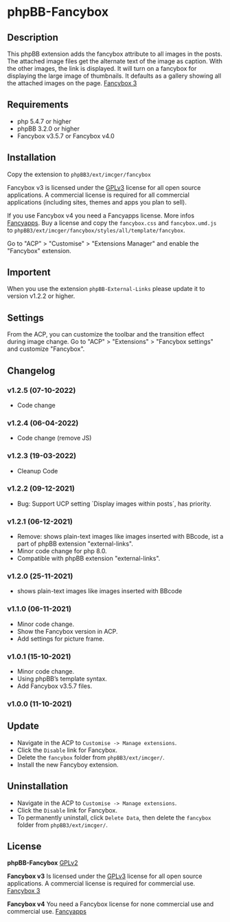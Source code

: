 # phpBB-Fancybox

## Description

This phpBB extension adds the fancybox attribute to all images in the posts. 
The attached image files get the alternate text of the image as caption. With the other images, the link is displayed.
It will turn on a fancybox for displaying the large image of thumbnails.  It defaults as a gallery showing all the attached images on the page. [Fancybox 3](https://fancyapps.com/fancybox)  

## Requirements
- php 5.4.7 or higher
- phpBB 3.2.0 or higher
- Fancybox v3.5.7 or Fancybox v4.0

## Installation

Copy the extension to `phpBB3/ext/imcger/fancybox`

Fancybox v3 is licensed under the [GPLv3](https://www.gnu.org/licenses/gpl-3.0.en.html) license for all open source applications.
A commercial license is required for all commercial applications (including sites, themes and apps you plan to sell).

If you use Fancybox v4 you need a Fancyapps license. More infos [Fancyapps](https://fancyapps.com).
Buy a license and  copy the `fancybox.css` and `fancybox.umd.js` to `phpBB3/ext/imcger/fancybox/styles/all/template/fancybox`.

Go to "ACP" > "Customise" > "Extensions Manager" and enable the "Fancybox" extension.

## Importent

When you use the extension `phpBB-External-Links` please update it to version v1.2.2 or higher.

## Settings

From the ACP, you can customize the toolbar and the transition effect during image change.
Go to "ACP" > "Extensions" > "Fancybox settings" and customize "Fancybox".

## Changelog

### v1.2.5 (07-10-2022)
- Code change

### v1.2.4 (06-04-2022)
- Code change (remove JS)

### v1.2.3 (19-03-2022)
- Cleanup Code

### v1.2.2 (09-12-2021)
- Bug: Support UCP setting `Display images within posts´, has priority.

### v1.2.1 (06-12-2021)
- Remove: shows plain-text images like images inserted with BBcode, ist a part of phpBB extension "external-links".
- Minor code change for php 8.0.
- Compatible with  phpBB extension "external-links".

### v1.2.0 (25-11-2021)
- shows plain-text images like images inserted with BBcode

### v1.1.0 (06-11-2021)
- Minor code change.
- Show the Fancybox version in ACP.
- Add settings for picture frame.

### v1.0.1 (15-10-2021)
- Minor code change.
- Using phpBB’s template syntax.
- Add Fancybox v3.5.7 files.

### v1.0.0 (11-10-2021)

## Update
- Navigate in the ACP to `Customise -> Manage extensions`.
- Click the `Disable` link for Fancybox.
- Delete the `fancybox` folder from `phpBB3/ext/imcger/`.
- Install the new Fancyboy extension.
 
## Uninstallation
- Navigate in the ACP to `Customise -> Manage extensions`.
- Click the `Disable` link for Fancybox.
- To permanently uninstall, click `Delete Data`, then delete the `fancybox` folder from `phpBB3/ext/imcger/`.

## License
**phpBB-Fancybox**
[GPLv2](https://www.gnu.org/licenses/old-licenses/gpl-2.0.en.html)

**Fancybox v3**
Is licensed under the [GPLv3](https://www.gnu.org/licenses/gpl-3.0.en.html) license for all open source applications.
A commercial license is required for commercial use. [Fancybox 3](https://fancyapps.com/fancybox)

**Fancybox v4** 
You need a Fancybox license for none commercial use and commercial use.
[Fancyapps](https://fancyapps.com)
